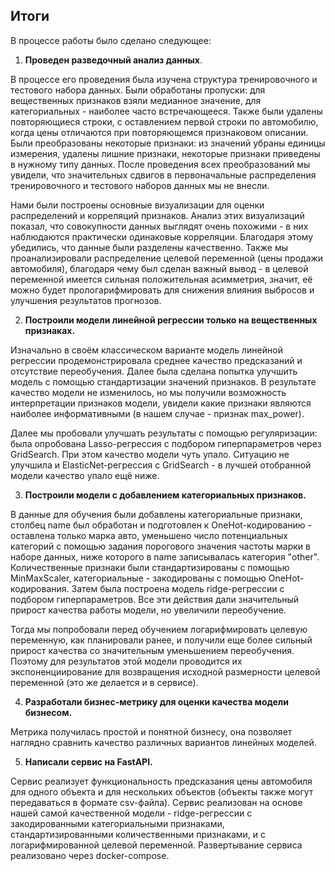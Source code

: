 ## Итоги

В процессе работы было сделано следующее:
1. **Проведен разведочный анализ данных**. 

В процессе его проведения была изучена структура тренировочного и тестового набора данных. Были обработаны пропуски: 
для вещественных признаков взяли медианное значение, для категориальных - наиболее часто встречающееся. Также были 
удалены повторяющиеся строки, с оставлением первой строки по автомобилю, когда цены отличаются при повторяющемся 
признаковом описании. Были преобразованы некоторые признаки: из значений убраны единицы измерения, удалены лишние 
признаки, некоторые признаки приведены в нужному типу данных. После проведения всех преобразований мы увидели, 
что значительных сдвигов в первоначальные распределения тренировочного и тестового наборов данных мы не внесли.

Нами были построены основные визуализации для оценки распределений и корреляций признаков. Анализ этих визуализаций 
показал, что совокупности данных выглядят очень похожими - в них наблюдаются практически одинаковые корреляции. 
Благодаря этому убедились, что данные были разделены качественно. Также мы проанализировали распределение целевой 
переменной (цены продажи автомобиля), благодаря чему был сделан важный вывод - в целевой переменной имеется сильная 
положительная асимметрия, значит, её можно будет прологарифмировать для снижения влияния выбросов и улучшения 
результатов прогнозов.

2. **Построили модели линейной регрессии только на вещественных признаках.**

Изначально в своём классическом варианте модель линейной регрессии продемонстрировала среднее качество предсказаний и 
отсутствие переобучения. Далее была сделана попытка улучшить модель с помощью стандартизации значений признаков. 
В результате качество модели не изменилось, но мы получили возможность интерпретации признаков модели, увидели какие 
признаки являются наиболее информативными (в нашем случае - признак max_power).

Далее мы пробовали улучшать результаты с помощью регуляризации: была опробована Lasso-регрессия с подбором 
гиперпараметров через GridSearch. При этом качество модели чуть упало. Ситуацию не улучшила и ElasticNet-регрессия с 
GridSearch - в лучшей отобранной модели качество упало ещё ниже.

3. **Построили модели с добавлением категориальных признаков.**

В данные для обучения были добавлены категориальные признаки, столбец name был обработан и подготовлен к 
OneHot-кодированию - оставлена только марка авто, уменьшено число потенциальных категорий с помощью задания порогового 
значения частоты марки в наборе данных, ниже которого в name записывалась категория "other". Количественные признаки 
были стандартизированы с помощью MinMaxScaler, категориальные - закодированы с помощью OneHot-кодирования. Затем была 
построена модель ridge-регрессии с подбором гиперпараметров. Все эти действия дали значительный прирост качества работы 
модели, но увеличили переобучение. 

Тогда мы попробовали перед обучением логарифмировать целевую переменную, как 
планировали ранее, и получили еще более сильный прирост качества со значительным уменьшением переобучения. Поэтому для 
результатов этой модели проводится их экспоненциирование для возвращения исходной размерности целевой переменной 
(это же делается и в сервисе).

4. **Разработали бизнес-метрику для оценки качества модели бизнесом.**

Метрика получилась простой и понятной бизнесу, она позволяет наглядно сравнить качество различных вариантов линейных моделей.

5. **Написали сервис на FastAPI.**

Сервис реализует функциональность предсказания цены автомобиля для одного объекта и для нескольких объектов 
(объекты также могут передаваться в формате csv-файла). Сервис реализован на основе нашей самой качественной 
модели - ridge-регрессии с закодированными категориальными признаками, стандартизированными количественными признаками, 
и с логарифмированной целевой переменной. Развертывание сервиса реализовано через docker-compose.

